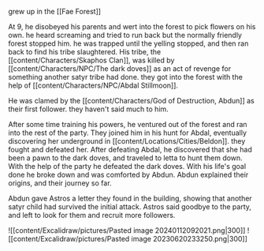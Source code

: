 

grew up in the [[Fae Forest]]

At 9, he disobeyed his parents and wert into the forest to pick flowers on his own. he heard screaming and tried to run back but the normally friendly forest stopped him. he was trapped until the yelling stopped, and then ran back to find his tribe slaughtered. 
His tribe, the [[content/Characters/Skaphos Clan]], was killed by [[content/Characters/NPC/The dark doves]] as an act of revenge for something another satyr tribe had done. they got into the forest with the help of [[content/Characters/NPC/Abdal Stillmoon]].

He was clamed by the [[content/Characters/God of Destruction, Abdun]] as their first follower. they haven't said much to him.

After some time training his powers, he ventured out of the forest and ran into the rest of the party. They joined him in his hunt for Abdal, eventually discovering her underground in [[content/Locations/Cities/Beldon]]. they fought and defeated her.
After defeating Abdal, he discovered that she had been a pawn to the dark doves, and traveled to letta to hunt them down.
With the help of the party he defeated the dark doves. With his life's goal done he broke down and was comforted by Abdun. Abdun explained their origins, and their journey so far. 

Abdun gave Astros a letter they found in the building, showing that another satyr child had survived the initial attack. Astros said goodbye to the party, and left to look for them and recruit more followers.



 ![[content/Excalidraw/pictures/Pasted image 20240112092021.png|300]] 
![[content/Excalidraw/pictures/Pasted image 20230620233250.png|300]]


